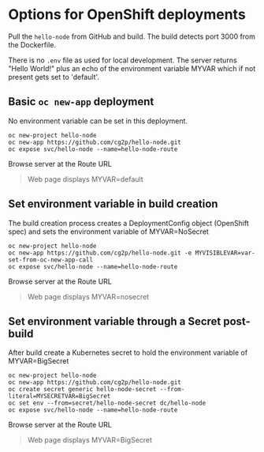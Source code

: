 # Options for OpenShift deployments
Pull the `hello-node` from GitHub and build. The build detects port 3000 from the Dockerfile. 

There is no `.env` file as used for local development. The server returns "Hello World!" plus an echo of the environment variable MYVAR which if not present gets set to 'default'.


## Basic `oc new-app` deployment
No environment variable can be set in this deployment.

```
oc new-project hello-node
oc new-app https://github.com/cg2p/hello-node.git
oc expose svc/hello-node --name=hello-node-route
```

Browse server at the Route URL
> Web page displays MYVAR=default


## Set environment variable in build creation
The build creation process creates a DeploymentConfig object (OpenShift spec) and sets the environment variable of MYVAR=NoSecret

```
oc new-project hello-node
oc new-app https://github.com/cg2p/hello-node.git -e MYVISIBLEVAR=var-set-from-oc-new-app-call
oc expose svc/hello-node --name=hello-node-route
```

Browse server at the Route URL
> Web page displays MYVAR=nosecret

## Set environment variable through a Secret post-build
After build create a Kubernetes secret to hold the environment variable of MYVAR=BigSecret

```
oc new-project hello-node
oc new-app https://github.com/cg2p/hello-node.git
oc create secret generic hello-node-secret --from-literal=MYSECRETVAR=BigSecret
oc set env --from=secret/hello-node-secret dc/hello-node
oc expose svc/hello-node --name=hello-node-route
```

Browse server at the Route URL
> Web page displays MYVAR=BigSecret
